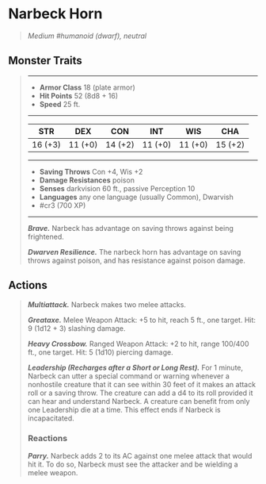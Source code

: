 # Narbeck Horn
>*Medium #humanoid (dwarf), neutral*
## Monster Traits
>___
>- **Armor Class** 18 (plate armor)
>- **Hit Points** 52 (8d8 + 16)
>- **Speed** 25 ft. 
>___
>|STR|DEX|CON|INT|WIS|CHA|
>|:---:|:---:|:---:|:---:|:---:|:---:|
>|16 (+3)|11 (+0)|14 (+2)|11 (+0)|11 (+0)|15 (+2)|
>___
>- **Saving Throws** Con +4, Wis +2
>- **Damage Resistances** poison
>- **Senses** darkvision 60 ft., passive Perception 10
>- **Languages** any one language (usually Common), Dwarvish
>- #cr3 (700 XP)
>___
>***Brave.*** Narbeck has advantage on saving throws against being frightened.  
>
>***Dwarven Resilience.*** The narbeck horn has advantage on saving throws against poison, and has resistance against poison damage.  
>
## Actions
>***Multiattack.*** Narbeck makes two melee attacks.  
>
>***Greataxe.*** Melee Weapon Attack: +5 to hit, reach 5 ft., one target. Hit: 9 (1d12 + 3) slashing damage.  
>
>***Heavy Crossbow.*** Ranged Weapon Attack: +2 to hit, range 100/400 ft., one target. Hit: 5 (1d10) piercing damage.  
>
>***Leadership (Recharges after a Short or Long Rest).*** For 1 minute, Narbeck can utter a special command or warning whenever a nonhostile creature that it can see within 30 feet of it makes an attack roll or a saving throw. The creature can add a d4 to its roll provided it can hear and understand Narbeck. A creature can benefit from only one Leadership die at a time. This effect ends if Narbeck is incapacitated.  
>
>### Reactions
>***Parry.*** Narbeck adds 2 to its AC against one melee attack that would hit it. To do so, Narbeck must see the attacker and be wielding a melee weapon.